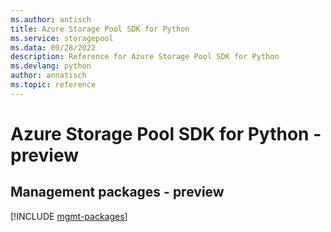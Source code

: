 ```yaml
---
ms.author: antisch
title: Azure Storage Pool SDK for Python
ms.service: storagepool
ms.data: 09/28/2022
description: Reference for Azure Storage Pool SDK for Python
ms.devlang: python
author: annatisch
ms.topic: reference
---
```

# Azure Storage Pool SDK for Python - preview

## Management packages - preview
[!INCLUDE [mgmt-packages](storage-pool-mgmt-index.md)]